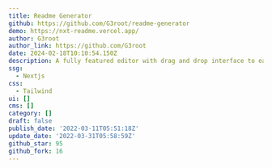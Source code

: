 ```yaml
---
title: Readme Generator
github: https://github.com/G3root/readme-generator
demo: https://nxt-readme.vercel.app/
author: G3root
author_link: https://github.com/G3root
date: 2024-02-18T10:10:54.150Z
description: A fully featured editor with drag and drop interface to easily build READMEs
ssg:
  - Nextjs
css:
  - Tailwind
ui: []
cms: []
category: []
draft: false
publish_date: '2022-03-11T05:51:18Z'
update_date: '2022-03-31T05:58:59Z'
github_star: 95
github_fork: 16
---
```

